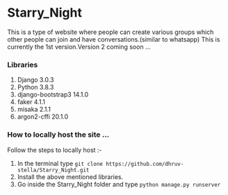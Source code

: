 # Starry_Night
This is a type of website where people can create various groups which other people can join and have conversations.(similar to whatsapp)
This is currently the 1st version.Version 2 coming soon ...
### Libraries 
1. Django 3.0.3
2. Python 3.8.3
3. django-bootstrap3 14.1.0 
4. faker 4.1.1
5. misaka 2.1.1
6. argon2-cffi 20.1.0    

### How to locally host the site ...
Follow the steps to locally host :-
1. In the terminal type `git clone https://github.com/dhruv-stella/Starry_Night.git`
2. Install the above mentioned libraries.
3. Go inside the Starry_Night folder and type `python manage.py runserver`
